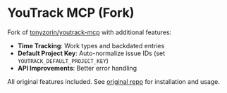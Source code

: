# YouTrack MCP (Fork)

Fork of [tonyzorin/youtrack-mcp](https://github.com/tonyzorin/youtrack-mcp) with additional features:

- **Time Tracking**: Work types and backdated entries
- **Default Project Key**: Auto-normalize issue IDs (set `YOUTRACK_DEFAULT_PROJECT_KEY`)
- **API Improvements**: Better error handling

All original features included. See [original repo](https://github.com/tonyzorin/youtrack-mcp) for installation and usage.